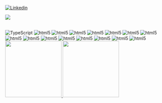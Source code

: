 [![Linkedin](https://img.shields.io/badge/LinkedIn-0077B5?style=for-the-badge&logo=linkedin&logoColor=white)](https://www.linkedin.com/in/williamnm/)

![](https://komarev.com/ghpvc/?username=WilliamnMiranda&color=blue)
<div style = "display:inline_block"><br/>
    <img align = "center" alt = "TypeScript" src = "https://img.shields.io/badge/TypeScript-007ACC?style=for-the-badge&logo=typescript&logoColor=white"/>
    <img align = "center" alt = "html5" src = "https://img.shields.io/badge/HTML5-E34F26?style=for-the-badge&logo=html5&logoColor=white"/>
    <img align = "center" alt = "html5" src = "https://img.shields.io/badge/CSS3-1572B6?style=for-the-badge&logo=css3&logoColor=white"/>
    <img align = "center" alt = "html5"  src = "https://img.shields.io/badge/JavaScript-323330?style=for-the-badge&logo=javascript&logoColor=F7DF1E"/>
    <img align = "center" alt = "html5"  src = "https://img.shields.io/badge/MySQL-00000F?style=for-the-badge&logo=mysql&logoColor=white"/>
    <img align = "center" alt = "html5"  src = "https://img.shields.io/badge/Sass-CC6699?style=for-the-badge&logo=sass&logoColor=white"/>
    <img align = "center" alt = "html5"  src = "https://img.shields.io/badge/Vue.js-35495E?style=for-the-badge&logo=vuedotjs&logoColor=4FC08D"/>
    <img align = "center" alt = "html5"  src = "https://img.shields.io/badge/Bootstrap-563D7C?style=for-the-badge&logo=bootstrap&logoColor=white"/>
    <img align = "center" alt = "html5"  src = "https://img.shields.io/badge/styled--components-DB7093?style=for-the-badge&logo=styled-components&logoColor=white"/>
    <img align = "center" alt = "html5"  src = "https://img.shields.io/badge/React_Router-CA4245?style=for-the-badge&logo=react-router&logoColor=white"/>
    <img align = "center" alt = "html5"  src = "https://img.shields.io/badge/React_Router-CA4245?style=for-the-badge&logo=react-router&logoColor=white"/>
    <img align = "center" alt = "html5"  src = "https://img.shields.io/badge/jQuery-0769AD?style=for-the-badge&logo=jquery&logoColor=white"/>
    <img align = "center" alt = "html5"  src = "https://img.shields.io/badge/Git-F05032?style=for-the-badge&logo=git&logoColor=white"/>
    <img align = "center" alt = "html5"  src = "https://img.shields.io/badge/Visual_Studio_Code-0078D4?style=for-the-badge&logo=visual%20studio%20code&logoColor=white"/>
    <img align = "center" alt = "html5"  src = "https://img.shields.io/badge/Visual_Studio_Code-0078D4?style=for-the-badge&logo=visual%20studio%20code&logoColor=white"/>
    <img align = "center" alt = "html5"  src = "https://img.shields.io/badge/Wordpress-21759B?style=for-the-badge&logo=wordpress&logoColor=white"/>
</div>
 
 <div>
  <a href="https://github.com/WilliamnMiranda">
  <img height="180em" src="https://github-readme-stats.vercel.app/api?username=WilliamnMiranda&show_icons=true&theme=github_dark&include_all_commits=true&count_private=true"/>
  <img height="180em" src="https://github-readme-stats.vercel.app/api/top-langs/?username=WilliamnMiranda&layout=compact&langs_count=7&theme=github_dark"/>
</div>
